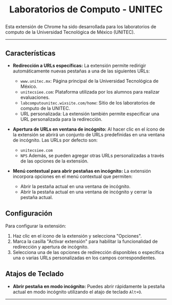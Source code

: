# <p align="center">Laboratorios de Computo - UNITEC</p>

Esta extensión de Chrome ha sido desarrollada para los laboratorios de computo de la Universidad Tecnológica de México
(UNITEC).

---

## Características

- **Redirección a URLs específicas:** La extensión permite redirigir automáticamente nuevas pestañas a una de las
  siguientes URLs:
    - `www.unitec.mx`: Página principal de la Universidad Tecnológica de México.
    - `unitecsiee.com`: Plataforma utilizada por los alumnos para realizar evaluaciones.
    - `labcomputounitec.wixsite.com/home`: Sitio de los laboratorios de computo de la UNITEC.
    - URL personalizada: La extensión también permite especificar una URL personalizada para la redirección.

- **Apertura de URLs en ventana de incógnito:** Al hacer clic en el ícono de la extensión se
  abrirá un conjunto de URLs predefinidas en una ventana de incógnito. Las URLs por defecto son:
    - `unitecsiee.com`
    - `NPS`
      Además, se pueden agregar otras URLs personalizadas a través de las opciones de la extensión.

- **Menú contextual para abrir pestañas en incógnito:** La extensión incorpora opciones en el menú contextual que
  permiten:
    - Abrir la pestaña actual en una ventana de incógnito.
    - Abrir la pestaña actual en una ventana de incógnito y cerrar la pestaña actual.

## Configuración

Para configurar la extensión:

1. Haz clic en el ícono de la extensión y selecciona "Opciones".
2. Marca la casilla "Activar extensión" para habilitar la funcionalidad de redirección y apertura de incógnito.
3. Selecciona una de las opciones de redirección disponibles o especifica una o varias URLs personalizadas en los campos
   correspondientes.

## Atajos de Teclado

- **Abrir pestaña en modo incógnito:** Puedes abrir rápidamente la pestaña actual en modo incógnito utilizando el atajo
  de teclado `Alt+O`.

---
